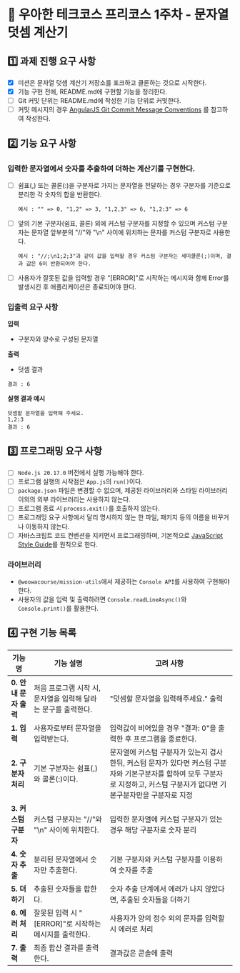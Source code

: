 # 📝 우아한 테크코스 프리코스 1주차 - 문자열 덧셈 계산기
## 1️⃣ 과제 진행 요구 사항
- [X] 미션은 문자열 덧셈 계산기 저장소를 포크하고 클론하는 것으로 시작한다.
- [X] 기능 구현 전에, README.md에 구현할 기능을 정리한다.
- [ ] Git 커밋 단위는 README.md에 작성한 기능 단위로 커밋한다.
- [ ] 커밋 메시지의 경우 [AngularJS Git Commit Message Conventions](https://gist.github.com/stephenparish/9941e89d80e2bc58a153) 를 참고하여 작성한다.
## 2️⃣ 기능 요구 사항
### 입력한 문자열에서 숫자를 추출하여 더하는 계산기를 구현한다.
- [ ] 쉼표(,) 또는 콜론(:)을 구분자로 가지는 문자열을 전달하는 경우 구분자를 기준으로 분리한 각 숫자의 합을 반환한다.

      예시 : "" => 0, "1,2" => 3, "1,2,3" => 6, "1,2:3" => 6

- [ ] 앞의 기본 구분자(쉼표, 콜론) 외에 커스텀 구분자를 지정할 수 있으며 커스텀 구분자는 문자열 앞부분의 "//"와 "\n" 사이에 위치하는 문자를 커스텀 구분자로 사용한다.
      
      예시 : "//;\n1;2;3"과 같이 값을 입력할 경우 커스텀 구분자는 세미콜론(;)이며, 결과 값은 6이 반환되어야 한다.
      
- [ ] 사용자가 잘못된 값을 입력할 경우 "[ERROR]"로 시작하는 메시지와 함께 Error를 발생시킨 후 애플리케이션은 종료되어야 한다.
### 입출력 요구 사항
**입력**
- 구분자와 양수로 구성된 문자열

**출력**
- 덧셈 결과
```
결과 : 6
```

**실행 결과 예시**
```
덧셈할 문자열을 입력해 주세요.
1,2:3
결과 : 6
```
## 3️⃣ 프로그래밍 요구 사항
- [ ] `Node.js 20.17.0` 버전에서 실행 가능해야 한다.
- [ ] 프로그램 실행의 시작점은 `App.js`의 `run()`이다.
- [ ] `package.json` 파일은 변경할 수 없으며, 제공된 라이브러리와 스타일 라이브러리 이외의 외부 라이브러리는 사용하지 않는다.
- [ ] 프로그램 종료 시 `process.exit()`를 호출하지 않는다.
- [ ] 프로그래밍 요구 사항에서 달리 명시하지 않는 한 파일, 패키지 등의 이름을 바꾸거나 이동하지 않는다.
- [ ] 자바스크립트 코드 컨벤션을 지키면서 프로그래밍하며, 기본적으로 [JavaScript Style Guide](https://github.com/woowacourse/woowacourse-docs/tree/main/styleguide/javascript)를 원칙으로 한다.
### 라이브러리
- `@woowacourse/mission-utils`에서 제공하는 `Console API`를 사용하여 구현해야 한다.
- 사용자의 값을 입력 및 출력하려면 `Console.readLineAsync()`와 `Console.print()`를 활용한다.
## 4️⃣ 구현 기능 목록
| 기능명 | 기능 설명 | 고려 사항 |
| --- | --- | --- |
| **0. 안내 문자 출력** | 처음 프로그램 시작 시, 문자열을 입력해 달라는 문구를 출력한다. | "덧셈할 문자열을 입력해주세요." 출력|
| **1. 입력** | 사용자로부터 문자열을 입력받는다. | 입력값이 비어있을 경우 "결과: 0"을 출력한 후 프로그램을 종료한다. |
| **2. 구분자 처리** | 기본 구분자는 쉼표(,)와 콜론(:)이다. | 문자열에 커스텀 구분자가 있는지 검사한뒤, 커스텀 문자가 있다면 커스텀 구분자와 기본구분자를 합하여 모두 구분자로 지정하고, 커스텀 구분자가 없다면 기본구분자만을 구분자로 지정 |
| **3. 커스텀 구분자** | 커스텀 구분자는 "//"와 "\n" 사이에 위치한다. | 입력한 문자열에 커스텀 구분자가 있는 경우 해당 구분자로 숫자 분리 |
| **4. 숫자 추출** | 분리된 문자열에서 숫자만 추출한다. | 기본 구분자와 커스텀 구분자를 이용하여 숫자를 추출 |
| **5. 더하기** | 추출된 숫자들을 합한다. | 숫자 추출 단계에서 에러가 나지 않았다면, 추출된 숫자들을 더하기 |
| **6. 에러 처리** | 잘못된 입력 시 "[ERROR]"로 시작하는 메시지를 출력한다. | 사용자가 양의 정수 외의 문자를 입력할 시 에러로 처리 |
| **7. 출력** | 최종 합산 결과를 출력한다. | 결과값은 콘솔에 출력 |

